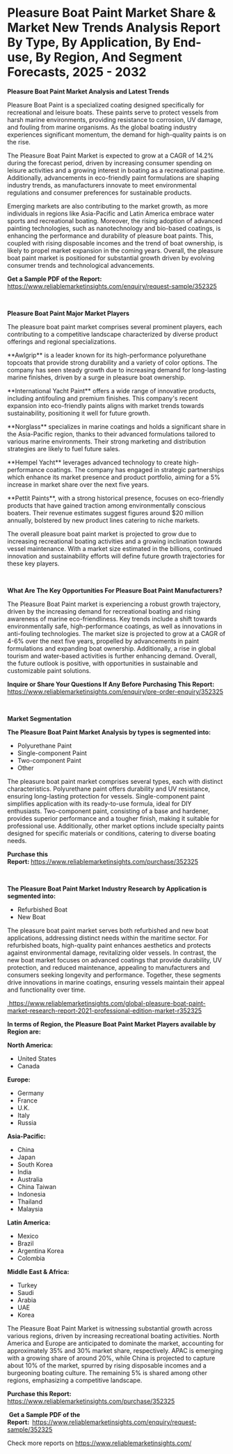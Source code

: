 <p><h1>Pleasure Boat Paint Market Share & Market New Trends Analysis Report By Type, By Application, By End-use, By Region, And Segment Forecasts, 2025 - 2032</h1></p><p><strong>Pleasure Boat Paint Market Analysis and Latest Trends</strong></p>
<p><p>Pleasure Boat Paint is a specialized coating designed specifically for recreational and leisure boats. These paints serve to protect vessels from harsh marine environments, providing resistance to corrosion, UV damage, and fouling from marine organisms. As the global boating industry experiences significant momentum, the demand for high-quality paints is on the rise. </p><p>The Pleasure Boat Paint Market is expected to grow at a CAGR of 14.2% during the forecast period, driven by increasing consumer spending on leisure activities and a growing interest in boating as a recreational pastime. Additionally, advancements in eco-friendly paint formulations are shaping industry trends, as manufacturers innovate to meet environmental regulations and consumer preferences for sustainable products. </p><p>Emerging markets are also contributing to the market growth, as more individuals in regions like Asia-Pacific and Latin America embrace water sports and recreational boating. Moreover, the rising adoption of advanced painting technologies, such as nanotechnology and bio-based coatings, is enhancing the performance and durability of pleasure boat paints. This, coupled with rising disposable incomes and the trend of boat ownership, is likely to propel market expansion in the coming years. Overall, the pleasure boat paint market is positioned for substantial growth driven by evolving consumer trends and technological advancements.</p></p>
<p><strong>Get a Sample PDF of the Report:&nbsp;</strong> <a href="https://www.reliablemarketinsights.com/enquiry/request-sample/352325?utm_campaign=2624&utm_medium=2&utm_source=Github&utm_content=ia&utm_term=29032025&utm_id=pleasure-boat-paint">https://www.reliablemarketinsights.com/enquiry/request-sample/352325</a></p>
<p>&nbsp;</p>
<p><strong>Pleasure Boat Paint Major Market Players</strong></p>
<p><p>The pleasure boat paint market comprises several prominent players, each contributing to a competitive landscape characterized by diverse product offerings and regional specializations.</p><p>**Awlgrip** is a leader known for its high-performance polyurethane topcoats that provide strong durability and a variety of color options. The company has seen steady growth due to increasing demand for long-lasting marine finishes, driven by a surge in pleasure boat ownership.</p><p>**International Yacht Paint** offers a wide range of innovative products, including antifouling and premium finishes. This company's recent expansion into eco-friendly paints aligns with market trends towards sustainability, positioning it well for future growth. </p><p>**Norglass** specializes in marine coatings and holds a significant share in the Asia-Pacific region, thanks to their advanced formulations tailored to various marine environments. Their strong marketing and distribution strategies are likely to fuel future sales.</p><p>**Hempel Yacht** leverages advanced technology to create high-performance coatings. The company has engaged in strategic partnerships which enhance its market presence and product portfolio, aiming for a 5% increase in market share over the next five years.</p><p>**Pettit Paints**, with a strong historical presence, focuses on eco-friendly products that have gained traction among environmentally conscious boaters. Their revenue estimates suggest figures around $20 million annually, bolstered by new product lines catering to niche markets.</p><p>The overall pleasure boat paint market is projected to grow due to increasing recreational boating activities and a growing inclination towards vessel maintenance. With a market size estimated in the billions, continued innovation and sustainability efforts will define future growth trajectories for these key players.</p></p>
<p>&nbsp;</p>
<p><strong>What Are The Key Opportunities For Pleasure Boat Paint Manufacturers?</strong></p>
<p><p>The Pleasure Boat Paint market is experiencing a robust growth trajectory, driven by the increasing demand for recreational boating and rising awareness of marine eco-friendliness. Key trends include a shift towards environmentally safe, high-performance coatings, as well as innovations in anti-fouling technologies. The market size is projected to grow at a CAGR of 4-6% over the next five years, propelled by advancements in paint formulations and expanding boat ownership. Additionally, a rise in global tourism and water-based activities is further enhancing demand. Overall, the future outlook is positive, with opportunities in sustainable and customizable paint solutions.</p></p>
<p><strong>Inquire or Share Your Questions If Any Before Purchasing This Report:</strong> <a href="https://www.reliablemarketinsights.com/enquiry/pre-order-enquiry/352325?utm_campaign=2624&utm_medium=2&utm_source=Github&utm_content=ia&utm_term=29032025&utm_id=pleasure-boat-paint">https://www.reliablemarketinsights.com/enquiry/pre-order-enquiry/352325</a></p>
<p>&nbsp;</p>
<p><strong>Market Segmentation</strong></p>
<p><strong>The Pleasure Boat Paint Market Analysis by types is segmented into:</strong></p>
<p><ul><li>Polyurethane Paint</li><li>Single-component Paint</li><li>Two-component Paint</li><li>Other</li></ul></p>
<p><p>The pleasure boat paint market comprises several types, each with distinct characteristics. Polyurethane paint offers durability and UV resistance, ensuring long-lasting protection for vessels. Single-component paint simplifies application with its ready-to-use formula, ideal for DIY enthusiasts. Two-component paint, consisting of a base and hardener, provides superior performance and a tougher finish, making it suitable for professional use. Additionally, other market options include specialty paints designed for specific materials or conditions, catering to diverse boating needs.</p></p>
<p><strong>Purchase this Report:&nbsp;</strong><a href="https://www.reliablemarketinsights.com/purchase/352325?utm_campaign=2624&utm_medium=2&utm_source=Github&utm_content=ia&utm_term=29032025&utm_id=pleasure-boat-paint">https://www.reliablemarketinsights.com/purchase/352325</a></p>
<p>&nbsp;</p>
<p><strong>The Pleasure Boat Paint Market Industry Research by Application is segmented into:</strong></p>
<p><ul><li>Refurbished Boat</li><li>New Boat</li></ul></p>
<p><p>The pleasure boat paint market serves both refurbished and new boat applications, addressing distinct needs within the maritime sector. For refurbished boats, high-quality paint enhances aesthetics and protects against environmental damage, revitalizing older vessels. In contrast, the new boat market focuses on advanced coatings that provide durability, UV protection, and reduced maintenance, appealing to manufacturers and consumers seeking longevity and performance. Together, these segments drive innovations in marine coatings, ensuring vessels maintain their appeal and functionality over time.</p></p>
<p><a href="https://www.reliablemarketinsights.com/global-pleasure-boat-paint-market-research-report-2021-professional-edition-market-r352325?utm_campaign=2624&utm_medium=2&utm_source=Github&utm_content=ia&utm_term=29032025&utm_id=pleasure-boat-paint">&nbsp;https://www.reliablemarketinsights.com/global-pleasure-boat-paint-market-research-report-2021-professional-edition-market-r352325</a></p>
<p><strong>In terms of Region, the Pleasure Boat Paint Market Players available by Region are:</strong></p>
<p>
    <p> <strong> North America: </strong>
        <ul>
            <li>United States</li>
            <li>Canada</li>
        </ul>
        </p> 
    <p> <strong> Europe: </strong>
        <ul>
            <li>Germany</li>
            <li>France</li>
            <li>U.K.</li>
            <li>Italy</li>
            <li>Russia</li>
        </ul>
        </p> 
    <p> <strong> Asia-Pacific: </strong>
        <ul>
            <li>China</li>
            <li>Japan</li>
            <li>South Korea</li>
            <li>India</li>
            <li>Australia</li>
            <li>China Taiwan</li>
            <li>Indonesia</li>
            <li>Thailand</li>
            <li>Malaysia</li>
        </ul>
        </p> 
    <p> <strong> Latin America: </strong>
        <ul>
            <li>Mexico</li>
            <li>Brazil</li>
            <li>Argentina Korea</li>
            <li>Colombia</li>
        </ul>
        </p> 
    <p> <strong> Middle East & Africa: </strong>
        <ul>
            <li>Turkey</li>
            <li>Saudi</li>
            <li>Arabia</li>
            <li>UAE</li>
            <li>Korea</li>
        </ul>
    </p>
    </p>
<p><p>The Pleasure Boat Paint Market is witnessing substantial growth across various regions, driven by increasing recreational boating activities. North America and Europe are anticipated to dominate the market, accounting for approximately 35% and 30% market share, respectively. APAC is emerging with a growing share of around 20%, while China is projected to capture about 10% of the market, spurred by rising disposable incomes and a burgeoning boating culture. The remaining 5% is shared among other regions, emphasizing a competitive landscape.</p></p>
<p><strong>Purchase this Report: </strong><a href="https://www.reliablemarketinsights.com/purchase/352325?utm_campaign=2624&utm_medium=2&utm_source=Github&utm_content=ia&utm_term=29032025&utm_id=pleasure-boat-paint">https://www.reliablemarketinsights.com/purchase/352325</a></p>
<p>&nbsp;<strong>Get a Sample PDF of the Report:&nbsp;&nbsp;</strong><a href="https://www.reliablemarketinsights.com/enquiry/request-sample/352325?utm_campaign=2624&utm_medium=2&utm_source=Github&utm_content=ia&utm_term=29032025&utm_id=pleasure-boat-paint">https://www.reliablemarketinsights.com/enquiry/request-sample/352325</a></p>
<p><strong></strong></p>
<p>Check more reports on <a href="https://www.reliablemarketinsights.com/?utm_campaign=2624&utm_medium=2&utm_source=Github&utm_content=ia&utm_term=29032025&utm_id=pleasure-boat-paint">https://www.reliablemarketinsights.com/</a></p>